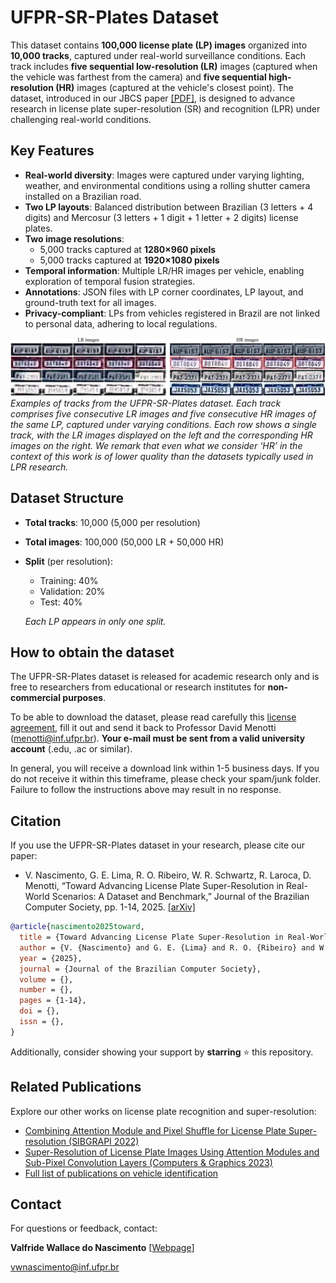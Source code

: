 # UFPR-SR-Plates Dataset

This dataset contains **100,000 license plate (LP) images** organized into **10,000 tracks**, captured under real-world surveillance conditions. Each track includes **five sequential low-resolution (LR)** images (captured when the vehicle was farthest from the camera) and **five sequential high-resolution (HR)** images (captured at the vehicle's closest point). The dataset, introduced in our JBCS paper [[PDF]](https://raysonlaroca.github.io/papers/nascimento2025toward.pdf), is designed to advance research in license plate super-resolution (SR) and recognition (LPR) under challenging real-world conditions.

## Key Features
- **Real-world diversity**: Images were captured under varying lighting, weather, and environmental conditions using a rolling shutter camera installed on a Brazilian road.
- **Two LP layouts**: Balanced distribution between Brazilian (3 letters + 4 digits) and Mercosur (3 letters + 1 digit + 1 letter + 2 digits) license plates.
- **Two image resolutions**: 
  - 5,000 tracks captured at **1280×960 pixels**
  - 5,000 tracks captured at **1920×1080 pixels**
- **Temporal information**: Multiple LR/HR images per vehicle, enabling exploration of temporal fusion strategies.
- **Annotations**: JSON files with LP corner coordinates, LP layout, and ground-truth text for all images.
- **Privacy-compliant**: LPs from vehicles registered in Brazil are not linked to personal data, adhering to local regulations.

![Dataset Examples](./media/carssrplates1.png)  
*Examples of tracks from the UFPR-SR-Plates dataset. Each track comprises five consecutive LR images and five consecutive HR images of the
same LP, captured under varying conditions. Each row shows a single track, with the LR images displayed on the left and the corresponding HR images on
the right. We remark that even what we consider ‘HR’ in the context of this work is of lower quality than the datasets typically used in LPR research.*

## Dataset Structure
- **Total tracks**: 10,000 (5,000 per resolution)
- **Total images**: 100,000 (50,000 LR + 50,000 HR)
- **Split** (per resolution):
  - Training: 40%
  - Validation: 20%
  - Test: 40%
    
  *Each LP appears in only one split.*

## How to obtain the dataset
The UFPR-SR-Plates dataset is released for academic research only and is free to researchers from educational or research institutes for **non-commercial purposes**.

To be able to download the dataset, please read carefully this [license agreement](media/license_agreement.pdf), fill it out and send it back to Professor David Menotti (menotti@inf.ufpr.br). **Your e-mail must be sent from a valid university account** (.edu, .ac or similar).

In general, you will receive a download link within 1-5 business days. If you do not receive it within this timeframe, please check your spam/junk folder. Failure to follow the instructions above may result in no response.

## Citation
If you use the UFPR-SR-Plates dataset in your research, please cite our paper:

* V. Nascimento, G. E. Lima, R. O. Ribeiro, W. R. Schwartz, R. Laroca, D. Menotti, “Toward Advancing License Plate Super-Resolution in Real-World Scenarios: A Dataset and Benchmark,” Journal of the Brazilian Computer Society, pp. 1-14, 2025. [[arXiv]](https://arxiv.org/abs/2505.06393)

```bibtex
@article{nascimento2025toward,
  title = {Toward Advancing License Plate Super-Resolution in Real-World Scenarios: A Dataset and Benchmark},
  author = {V. {Nascimento} and G. E. {Lima} and R. O. {Ribeiro} and W. R. {Schwartz} and R. {Laroca} and D. {Menotti}},
  year = {2025},
  journal = {Journal of the Brazilian Computer Society},
  volume = {},
  number = {},
  pages = {1-14},
  doi = {},
  issn = {},
}
```

Additionally, consider showing your support by **starring** :star: this repository.

## Related Publications
Explore our other works on license plate recognition and super-resolution:
- [Combining Attention Module and Pixel Shuffle for License Plate Super-resolution (SIBGRAPI 2022)](https://ieeexplore.ieee.org/document/9991753)
- [Super-Resolution of License Plate Images Using Attention Modules and Sub-Pixel Convolution Layers (Computers & Graphics 2023)](https://www.sciencedirect.com/science/article/pii/S0097849323000602?via%3Dihub)
- [Full list of publications on vehicle identification](https://scholar.google.com/scholar?hl=pt-BR&as_sdt=0%2C5&as_ylo=2018&q=allintitle%3A+plate+OR+license+OR+vehicle+author%3A%22David+Menotti%22&btnG=)

## Contact
For questions or feedback, contact:

**Valfride Wallace do Nascimento** [[Webpage](https://www.inf.ufpr.br/vwnascimento/)]

[vwnascimento@inf.ufpr.br](mailto:email@example.com)
